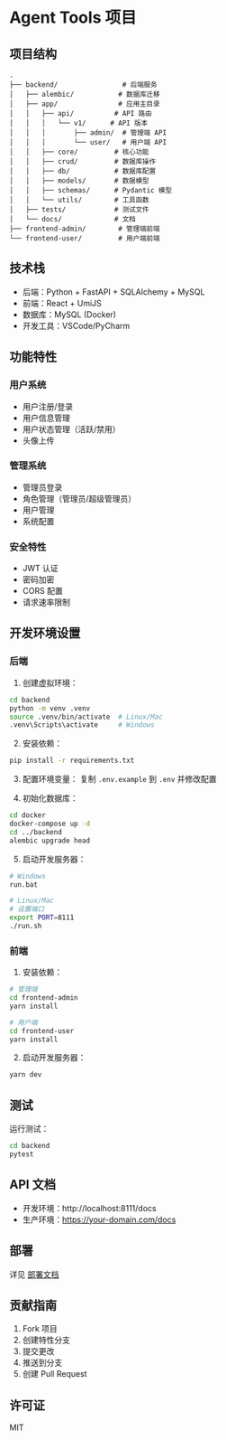 # Agent Tools 项目

## 项目结构
```
.
├── backend/                # 后端服务
│   ├── alembic/           # 数据库迁移
│   ├── app/               # 应用主目录
│   │   ├── api/          # API 路由
│   │   │   └── v1/      # API 版本
│   │   │       ├── admin/  # 管理端 API
│   │   │       └── user/   # 用户端 API
│   │   ├── core/         # 核心功能
│   │   ├── crud/         # 数据库操作
│   │   ├── db/           # 数据库配置
│   │   ├── models/       # 数据模型
│   │   ├── schemas/      # Pydantic 模型
│   │   └── utils/        # 工具函数
│   ├── tests/            # 测试文件
│   └── docs/             # 文档
├── frontend-admin/        # 管理端前端
└── frontend-user/         # 用户端前端
```

## 技术栈
- 后端：Python + FastAPI + SQLAlchemy + MySQL
- 前端：React + UmiJS
- 数据库：MySQL (Docker)
- 开发工具：VSCode/PyCharm

## 功能特性

### 用户系统
- 用户注册/登录
- 用户信息管理
- 用户状态管理（活跃/禁用）
- 头像上传

### 管理系统
- 管理员登录
- 角色管理（管理员/超级管理员）
- 用户管理
- 系统配置

### 安全特性
- JWT 认证
- 密码加密
- CORS 配置
- 请求速率限制

## 开发环境设置

### 后端
1. 创建虚拟环境：
```bash
cd backend
python -m venv .venv
source .venv/bin/activate  # Linux/Mac
.venv\Scripts\activate     # Windows
```

2. 安装依赖：
```bash
pip install -r requirements.txt
```

3. 配置环境变量：
复制 `.env.example` 到 `.env` 并修改配置

4. 初始化数据库：
```bash
cd docker
docker-compose up -d
cd ../backend
alembic upgrade head
```

5. 启动开发服务器：
```bash
# Windows
run.bat

# Linux/Mac
# 设置端口
export PORT=8111
./run.sh
```

### 前端
1. 安装依赖：
```bash
# 管理端
cd frontend-admin
yarn install

# 用户端
cd frontend-user
yarn install
```

2. 启动开发服务器：
```bash
yarn dev
```

## 测试
运行测试：
```bash
cd backend
pytest
```

## API 文档
- 开发环境：http://localhost:8111/docs
- 生产环境：https://your-domain.com/docs

## 部署
详见 [部署文档](./docs/deployment.md)

## 贡献指南
1. Fork 项目
2. 创建特性分支
3. 提交更改
4. 推送到分支
5. 创建 Pull Request

## 许可证
MIT